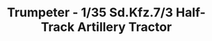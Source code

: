 ---
layout: product
title: "Trumpeter - 1/35 Sd.Kfz.7/3 Half-Track Artillery Tractor"
price: "5800" 
desc: "N/A"
img_path: "/assets/img/TRU09537.webp"
brand: "N/A"
available: false
special_offer: false
new: false
soon: false
cat: "010000"
subcat: "013400"
subsubcat: "0N/A"
sifra: "TRU09537"
popular: false
spec: false
---